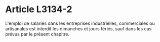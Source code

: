 # Article L3134-2

L'emploi de salariés dans les entreprises industrielles, commerciales ou artisanales est interdit les dimanches et jours fériés, sauf dans les cas prévus par le présent chapitre.